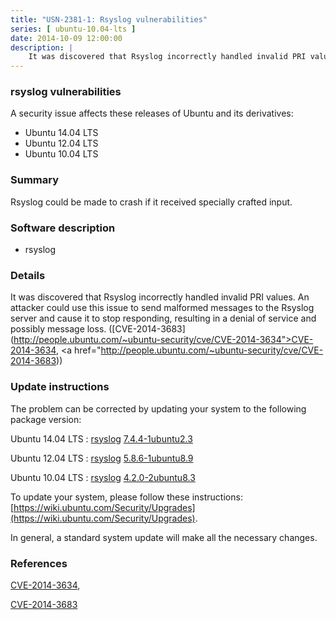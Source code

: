 ```yaml
---
title: "USN-2381-1: Rsyslog vulnerabilities"
series: [ ubuntu-10.04-lts ]
date: 2014-10-09 12:00:00
description: |
    It was discovered that Rsyslog incorrectly handled invalid PRI values. An attacker could use this issue to send malformed messages to the Rsyslog server and cause it to stop responding, resulting in a denial of service and possibly message loss. ([CVE-2014-3683](http://people.ubuntu.com/~ubuntu-security/cve/CVE-2014-3634">CVE-2014-3634</a>, <a href="http://people.ubuntu.com/~ubuntu-security/cve/CVE-2014-3683)) 
--- 
```

 
### rsyslog vulnerabilities

A security issue affects these releases of Ubuntu and its derivatives:

* Ubuntu 14.04 LTS
* Ubuntu 12.04 LTS
* Ubuntu 10.04 LTS

### Summary

Rsyslog could be made to crash if it received specially crafted input. 

### Software description

* rsyslog 

### Details

It was discovered that Rsyslog incorrectly handled invalid PRI values. An attacker could use this issue to send malformed messages to the Rsyslog server and cause it to stop responding, resulting in a denial of service and possibly message loss. ([CVE-2014-3683](http://people.ubuntu.com/~ubuntu-security/cve/CVE-2014-3634">CVE-2014-3634</a>, <a href="http://people.ubuntu.com/~ubuntu-security/cve/CVE-2014-3683)) 

### Update instructions

The problem can be corrected by updating your system to the following package version:

Ubuntu 14.04 LTS
 : [rsyslog](https://launchpad.net/ubuntu/+source/rsyslog) <span> [7.4.4-1ubuntu2.3](https://launchpad.net/ubuntu/+source/rsyslog/7.4.4-1ubuntu2.3) </span> 

Ubuntu 12.04 LTS
 : [rsyslog](https://launchpad.net/ubuntu/+source/rsyslog) <span> [5.8.6-1ubuntu8.9](https://launchpad.net/ubuntu/+source/rsyslog/5.8.6-1ubuntu8.9) </span> 

Ubuntu 10.04 LTS
 : [rsyslog](https://launchpad.net/ubuntu/+source/rsyslog) <span> [4.2.0-2ubuntu8.3](https://launchpad.net/ubuntu/+source/rsyslog/4.2.0-2ubuntu8.3) </span> 

To update your system, please follow these instructions: [https://wiki.ubuntu.com/Security/Upgrades](https://wiki.ubuntu.com/Security/Upgrades).

In general, a standard system update will make all the necessary changes. 

### References

 [CVE-2014-3634](http://people.ubuntu.com/~ubuntu-security/cve/CVE-2014-3634), 

 [CVE-2014-3683](http://people.ubuntu.com/~ubuntu-security/cve/CVE-2014-3683)
 
